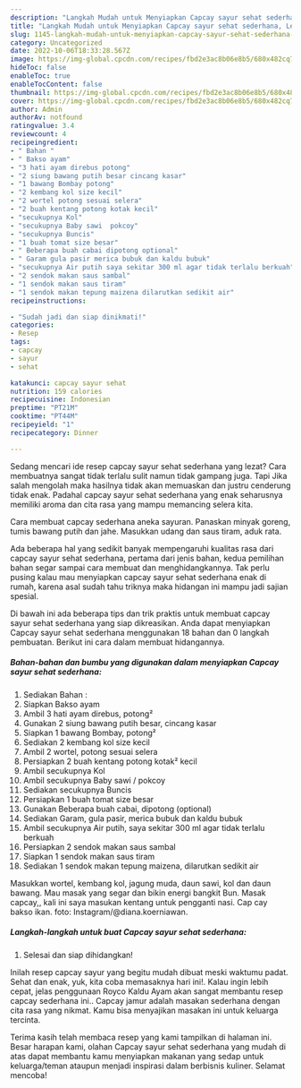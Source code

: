 ```yaml
---
description: "Langkah Mudah untuk Menyiapkan Capcay sayur sehat sederhana, Lezat"
title: "Langkah Mudah untuk Menyiapkan Capcay sayur sehat sederhana, Lezat"
slug: 1145-langkah-mudah-untuk-menyiapkan-capcay-sayur-sehat-sederhana-lezat
category: Uncategorized
date: 2022-10-06T18:33:28.567Z
image: https://img-global.cpcdn.com/recipes/fbd2e3ac8b06e8b5/680x482cq70/capcay-sayur-sehat-sederhana-foto-resep-utama.jpg
hideToc: false
enableToc: true
enableTocContent: false
thumbnail: https://img-global.cpcdn.com/recipes/fbd2e3ac8b06e8b5/680x482cq70/capcay-sayur-sehat-sederhana-foto-resep-utama.jpg
cover: https://img-global.cpcdn.com/recipes/fbd2e3ac8b06e8b5/680x482cq70/capcay-sayur-sehat-sederhana-foto-resep-utama.jpg
author: Admin
authorAv: notfound
ratingvalue: 3.4
reviewcount: 4
recipeingredient:
- " Bahan "
- " Bakso ayam"
- "3 hati ayam direbus potong"
- "2 siung bawang putih besar cincang kasar"
- "1 bawang Bombay potong"
- "2 kembang kol size kecil"
- "2 wortel potong sesuai selera"
- "2 buah kentang potong kotak kecil"
- "secukupnya Kol"
- "secukupnya Baby sawi  pokcoy"
- "secukupnya Buncis"
- "1 buah tomat size besar"
- " Beberapa buah cabai dipotong optional"
- " Garam gula pasir merica bubuk dan kaldu bubuk"
- "secukupnya Air putih saya sekitar 300 ml agar tidak terlalu berkuah"
- "2 sendok makan saus sambal"
- "1 sendok makan saus tiram"
- "1 sendok makan tepung maizena dilarutkan sedikit air"
recipeinstructions:

- "Sudah jadi dan siap dinikmati!"
categories:
- Resep
tags:
- capcay
- sayur
- sehat

katakunci: capcay sayur sehat 
nutrition: 159 calories
recipecuisine: Indonesian
preptime: "PT21M"
cooktime: "PT44M"
recipeyield: "1"
recipecategory: Dinner

---
```



Sedang mencari ide resep capcay sayur sehat sederhana yang lezat? Cara membuatnya sangat tidak terlalu sulit namun tidak gampang juga. Tapi Jika salah mengolah maka hasilnya tidak akan memuaskan dan justru cenderung tidak enak. Padahal capcay sayur sehat sederhana yang enak seharusnya memiliki aroma dan cita rasa yang mampu memancing selera kita.


Cara membuat capcay sederhana aneka sayuran. Panaskan minyak goreng, tumis bawang putih dan jahe. Masukkan udang dan saus tiram, aduk rata.

Ada beberapa hal yang sedikit banyak mempengaruhi kualitas rasa dari capcay sayur sehat sederhana, pertama dari jenis bahan, kedua pemilihan bahan segar sampai cara membuat dan menghidangkannya. Tak perlu pusing kalau mau menyiapkan capcay sayur sehat sederhana enak di rumah, karena asal sudah tahu triknya maka hidangan ini mampu jadi sajian spesial.


Di bawah ini ada beberapa tips dan trik praktis untuk membuat capcay sayur sehat sederhana yang siap dikreasikan. Anda dapat menyiapkan Capcay sayur sehat sederhana menggunakan 18 bahan dan 0 langkah pembuatan. Berikut ini cara dalam membuat hidangannya.

<!--inarticleads1-->

##### Bahan-bahan dan bumbu yang digunakan dalam menyiapkan Capcay sayur sehat sederhana:

1. Sediakan  Bahan :
1. Siapkan  Bakso ayam
1. Ambil 3 hati ayam direbus, potong²
1. Gunakan 2 siung bawang putih besar, cincang kasar
1. Siapkan 1 bawang Bombay, potong²
1. Sediakan 2 kembang kol size kecil
1. Ambil 2 wortel, potong sesuai selera
1. Persiapkan 2 buah kentang potong kotak² kecil
1. Ambil secukupnya Kol
1. Ambil secukupnya Baby sawi / pokcoy
1. Sediakan secukupnya Buncis
1. Persiapkan 1 buah tomat size besar
1. Gunakan  Beberapa buah cabai, dipotong (optional)
1. Sediakan  Garam, gula pasir, merica bubuk dan kaldu bubuk
1. Ambil secukupnya Air putih, saya sekitar 300 ml agar tidak terlalu berkuah
1. Persiapkan 2 sendok makan saus sambal
1. Siapkan 1 sendok makan saus tiram
1. Sediakan 1 sendok makan tepung maizena, dilarutkan sedikit air


Masukkan wortel, kembang kol, jagung muda, daun sawi, kol dan daun bawang. Mau masak yang segar dan bikin energi bangkit Bun. Masak capcay,, kali ini saya masukan kentang untuk pengganti nasi. Cap cay bakso ikan. foto: Instagram/@diana.koerniawan. 

<!--inarticleads2-->

##### Langkah-langkah untuk buat Capcay sayur sehat sederhana:


1. Selesai dan siap dihidangkan!

Inilah resep capcay sayur yang begitu mudah dibuat meski waktumu padat. Sehat dan enak, yuk, kita coba memasaknya hari ini!. Kalau ingin lebih cepat, jelas penggunaan Royco Kaldu Ayam akan sangat membantu resep capcay sederhana ini.. Capcay jamur adalah masakan sederhana dengan cita rasa yang nikmat. Kamu bisa menyajikan masakan ini untuk keluarga tercinta. 

Terima kasih telah membaca resep yang kami tampilkan di halaman ini. Besar harapan kami, olahan Capcay sayur sehat sederhana yang mudah di atas dapat membantu kamu menyiapkan makanan yang sedap untuk keluarga/teman ataupun menjadi inspirasi dalam berbisnis kuliner. Selamat mencoba!
